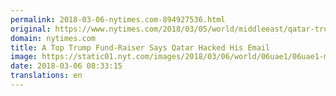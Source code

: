 ```yaml
---
permalink: 2018-03-06-nytimes.com-894927536.html
original: https://www.nytimes.com/2018/03/05/world/middleeast/qatar-trump-hack-email.html?partner=rss&amp;emc=rss
domain: nytimes.com
title: A Top Trump Fund-Raiser Says Qatar Hacked His Email
image: https://static01.nyt.com/images/2018/03/06/world/06uae1/06uae1-mediumThreeByTwo440.jpg
date: 2018-03-06 08:33:15
translations: en
---
```


